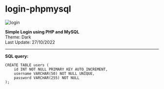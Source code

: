 # login-phpmysql

![login](https://user-images.githubusercontent.com/26293082/198375652-0fc708a2-94cf-44b5-a435-60c3d2c824db.jpg)

<b>Simple Login using PHP and MySQL</b> <br/>
Theme: Dark <br/>
Last Update: 27/10/2022 <br/>

<hr>

<b>SQL query:</b>
```
CREATE TABLE users (
    id INT NOT NULL PRIMARY KEY AUTO_INCREMENT,
    username VARCHAR(50) NOT NULL UNIQUE,
    password VARCHAR(255) NOT NULL
);
```
